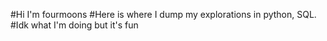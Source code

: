 #Hi I'm fourmoons
#Here is where I dump my explorations in python, SQL.
#Idk what I'm doing but it's fun
